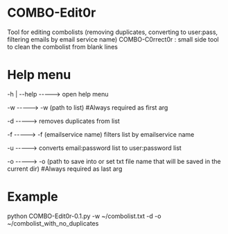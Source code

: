 # COMBO-Edit0r
Tool for editing combolists (removing duplicates, converting to user:pass, filtering emails by email service name) 
COMBO-C0rrect0r :
small side tool to clean the combolist from blank lines
# Help menu
-h | --help -----> open help menu

-w  ----->  -w (path to list) #Always required as first arg

-d -----> removes duplicates from list


-f -----> -f (emailservice name) 
filters list by emailservice name
             

-u -----> converts email:password list to user:password list

-o -----> -o (path to save into or set txt file name that will be saved in the current dir)
          #Always required as last arg 

# Example
python COMBO-Edit0r-0.1.py -w ~/combolist.txt -d -o ~/combolist_with_no_duplicates

